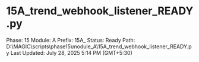 # 15A_trend_webhook_listener_READY.py

Phase: 15
Module: A
Prefix: 15A_
Status: Ready
Path: D:\MAGIC\scripts\phase15\module_A\15A_trend_webhook_listener_READY.py
Last Updated: July 28, 2025 5:14 PM (GMT+5:30)